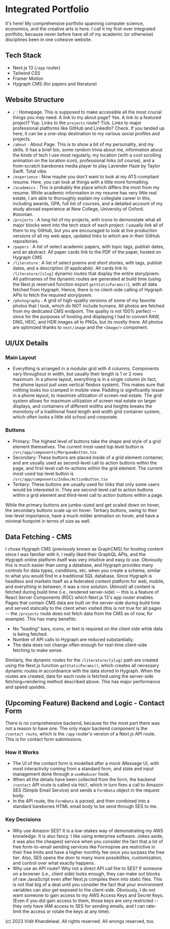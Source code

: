 # Integrated Portfolio

It's here! My comprehensive portfolio spanning computer science, economics, and the creative arts is here. I call it my first-ever integrated portfolio, because never before have all of my academic (or otherwise) disciplines been in one cohesive website.

## Tech Stack

* Next.js 13 (`/app` router)
* Tailwind CSS
* Framer Motion
* Hygraph CMS (for papers and literature)

## Website Structure

* `/` : Homepage. This is supposed to make accessible all the most crucial things you may need. A link to my about page? Yes. A link to a featured project? Yup. Links to the `projects` route? Tick. Links to major professional platforms like GitHub and LinkedIn? Check. If you landed up here, it can be a one-stop destination to my various social profiles and projects. 
* `/about` : About Page. This is to show a bit of my personality, and my skills. It has a brief bio, some random trivia about me, information about the kinds of tech I use most regularly, my location (with a cool scrolling animation on the location icon), professional links (of course), and a from-scratch barebones media player to play Lavender Haze by Taylor Swift. Total vibe.
* `/experience` : Now maybe you don't want to look at my ATS-compliant resume. Here, you can look at things with a little more formatting.
* `/academics` : This is probably the place which differs the most from my resume. While academic information in my resume has very little real estate, I am able to thoroughly explain my collegiate career in this, including awards, GPA, full list of courses, and a detailed account of my study abroad experience at New College, University of Oxford. #oxonian.
* `/projects` : A long list of my projects, with icons to demonstate what all major blocks went into the tech stack of each project. I usually link all of them to my GitHub, but you are encouraged to look at live production versions of all my web apps, updated links to which are in their GitHub repositories.
* `/papers` : A list of select academic papers, with topic tags, publish dates, and an abstract. All paper cards link to the PDF of the paper, hosted on Hygraph CMS
* `/literature` : A list of select poems and short stories, with tags, publish dates, and a description (if applicable). All cards link to `/literature/[slug]` dynamic routes that display the entire story/poem. All pathnames of the dynamic routes are generated at build time (using the Next.js reserved function export `getStaticParams()`), with all data fetched from Hygraph. Hence, there is no client-side calling of Hygraph APIs to fetch the required story/poem.
* `/photography` : A grid of high-quality versions of some of my favorite photos that I took, which do NOT include humans. All photos are fetched from my dedicated CMS endpoint. The quality is not 100% perfect -- since for the purposes of hosting and displaying I had to convert RAW, DNG, HEIC, and HDR images all to PNGs, but its mostly there. All photos are optimized thanks to `next/image` and the `<Image/>` component. 

## UI/UX Details

### Main Layout

* Everything is arranged in a modular grid with 4 columns. Components vary throughout in width, but usually their length is 1 or 2 rows maximum. In a phone layout, everything is in a single column (in fact, the phone layout just uses vertical flexbox system). This makes sure that nothing looks too cramped in mobile view. Padding is significantly lesser in a phone layout, to maximize utilization of screen real estate. The grid system allows for maximum utilization of screen real estate on larger displays, and containers of different widths and heights breaks the monotony of a traditional fixed length and width grid container system, which often looks a little old school and corporate.

### Buttons

* Primary: The highest level of buttons take the shape and style of a grid element themselves. The current most-used top level button is `/src/app/components/MarqueeButton.tsx`
* Secondary: These buttons are placed inside of a grid element container, and are usually used as second-level call to action buttons within the page, and first-level call-to-actions within the grid element. The current most-used top level button is `/src/app/components/Index/ActionButton.tsx`
* Tertiary: These buttons are usually used for links that only some users would be interested in. They are second-level call to action buttons within a grid element and third-level call to action buttons within a page.

While the primary buttons are jumbo-sized and get scaled down on hover, the secondary buttons scale up on hover. Tertiary buttons, owing to their low-level importance, have a much milder animation on hover, and have a minimal footprint in terms of size as well.

## Data Fetching - CMS

I chose Hygraph CMS (previously known as GraphCMS) for hosting content since I was familiar with it, I really liked their GraphQL APIs, and the Hygraph online platform itself was very intuitive and easy to use. Obviously this is much easier than using a database, and Hygraph provides many controls for data types, conditions, etc. when you create a schema, similar to what you would find in a traditional SQL database. Since Hygraph is headless and markets itself as a federated content platform for web, mobile, and everything in between, it was a nice solution. (Almost) all content is fetched during build time (i.e., rendered server-side) -- this is a feature of React Server Components (RSC) which Next.js 13's app router enables. Pages that contain CMS data are built on the server-side during build time and served statically to the client when visited (this is not true for all pages -- the `/projects` route does not fetch data from the CMS as of now, for example). This has many benefits:

* No "loading" bars, icons, or text is required on the client side while data is being fetched.
* Number of API calls to Hygraph are reduced substantially.
* The data does not change often enough for real-time client-side fetching to make sense.

Similarly, the dynamic routes for the `/literature/[slug]` path are created using the Next.js function `getStaticParams()`, which creates all necessary dynamic routes in accordnance with the data stored in Hygraph. When the routes are created, data for each route is fetched using the server-side fetching+rendering method described above. This has major performance and speed upsides.

## (Upcoming Feature) Backend and Logic - Contact Form

There is no comprehensive backend, because for the most part there was not a reason to have one. The only major backend component is the `/contact route`, which is the `/app` router's version of a Next.js API route. This is for contact form submissions.

### How it Works

* The UI of the contact form is modelled after a mock iMessage UI, with most interactivity coming from a standard form, and state and input management done through a `useReducer` hook.
* When all the details have been collected from the form, the backend `/contact` API route is called via `POST`, which in turn fires a  call to Amazon SES (Simple Email Service) and sends a `FormData` object in the request body.
* In the API route, the `FormData` is parsed, and then combined into a standard barebones HTML email body to be send through SES to me.

### Key Decisions

* Why use Amazon SES? 
It is a low-stakes way of demonstrating my AWS knowledge. It is also fancy. I like using enterprise software. Jokes aside, it was also the cheapest service when you consider the fact that a lot of free form-to-email sending services like Formspree are restrictive in their free limits and have a higher monthly fee once you surpass the free tier. Also, SES opens the door to many more possibilites, customization, and control over what exactly happens.
* Why use an API route? Why not a direct API call fire to SES?
If someone on a browser (i.e., client side) looks enough, they can make out blocks of raw JavaScript even after Next.js compiles them into static files. This is not that big of a deal until you consider the fact that your environment variables can also get exposed to the client-side. Obviously, I do not want someone to gain access to my AWS Access Keys and Secret Keys. (Even if you did gain access to them, those keys are very restricted -- they only have IAM access to SES for sending emails, and I can rate-limit the access or rotate the keys at any time). 

(c) 2023 Vidit Khandelwal. All rights reserved. All wrongs reserved, too.
